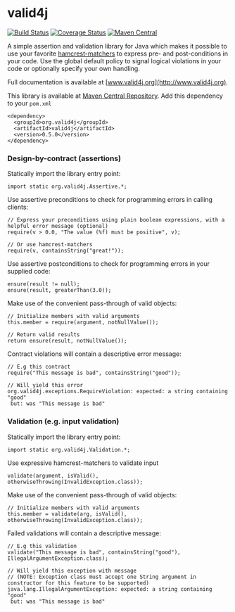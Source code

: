 valid4j
=======

[![Build Status](https://travis-ci.org/valid4j/valid4j.png)](https://travis-ci.org/valid4j/valid4j)
[![Coverage Status](https://coveralls.io/repos/valid4j/valid4j/badge.png?branch=master&service=github)](https://coveralls.io/github/valid4j/valid4j?branch=master)
[![Maven Central](https://maven-badges.herokuapp.com/maven-central/org.valid4j/valid4j/badge.png)](https://maven-badges.herokuapp.com/maven-central/org.valid4j/valid4j)

A simple assertion and validation library for Java which makes it possible to use your
favorite [hamcrest-matchers](http://hamcrest.org/JavaHamcrest/) to 
express pre- and post-conditions in your code. Use the global default 
policy to signal logical violations in your code or optionally specify 
your own handling.

Full documentation is available at [www.valid4j.org](http://www.valid4j.org).

This library is available at [Maven Central Repository](http://search.maven.org/).
Add this dependency to your `pom.xml`

    <dependency>
      <groupId>org.valid4j</groupId>
      <artifactId>valid4j</artifactId>
      <version>0.5.0</version>
    </dependency>

### Design-by-contract (assertions)

Statically import the library entry point:

    import static org.valid4j.Assertive.*;

Use assertive preconditions to check for programming errors in calling clients:

    // Express your preconditions using plain boolean expressions, with a helpful error message (optional)
    require(v > 0.0, "The value (%f) must be positive", v);
    
    // Or use hamcrest-matchers
    require(v, containsString("great!"));
    
Use assertive postconditions to check for programming errors in your supplied code:

    ensure(result != null);
    ensure(result, greaterThan(3.0));
    
Make use of the convenient pass-through of valid objects:

    // Initialize members with valid arguments
    this.member = require(argument, notNullValue());

    // Return valid results
    return ensure(result, notNullValue());

Contract violations will contain a descriptive error message:

    // E.g this contract
    require("This message is bad", containsString("good"));
    
    // Will yield this error
    org.valid4j.exceptions.RequireViolation: expected: a string containing "good"
     but: was "This message is bad"

### Validation (e.g. input validation)

Statically import the library entry point:

    import static org.valid4j.Validation.*;

Use expressive hamcrest-matchers to validate input

    validate(argument, isValid(), otherwiseThrowing(InvalidException.class));

Make use of the convenient pass-through of valid objects:

    // Initialize members with valid arguments
    this.member = validate(arg, isValid(), otherwiseThrowing(InvalidException.class));

Failed validations will contain a descriptive message:

    // E.g this validation
    validate("This message is bad", containsString("good"), IllegalArgumentException.class);
    
    // Will yield this exception with message
    // (NOTE: Exception class must accept one String argument in constructor for this feature to be supported)
    java.lang.IllegalArgumentException: expected: a string containing "good"
     but: was "This message is bad"
     
